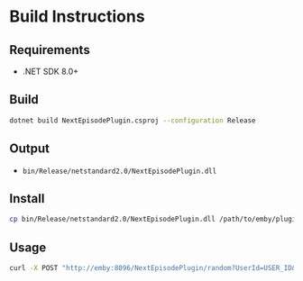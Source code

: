 # Build Instructions

## Requirements
- .NET SDK 8.0+

## Build
```bash
dotnet build NextEpisodePlugin.csproj --configuration Release
```

## Output
- `bin/Release/netstandard2.0/NextEpisodePlugin.dll`

## Install
```bash
cp bin/Release/netstandard2.0/NextEpisodePlugin.dll /path/to/emby/plugins/
```

## Usage
```bash
curl -X POST "http://emby:8096/NextEpisodePlugin/random?UserId=USER_ID&Play=true"
```